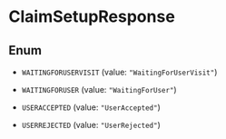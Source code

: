 

# ClaimSetupResponse

## Enum


* `WAITINGFORUSERVISIT` (value: `"WaitingForUserVisit"`)

* `WAITINGFORUSER` (value: `"WaitingForUser"`)

* `USERACCEPTED` (value: `"UserAccepted"`)

* `USERREJECTED` (value: `"UserRejected"`)



